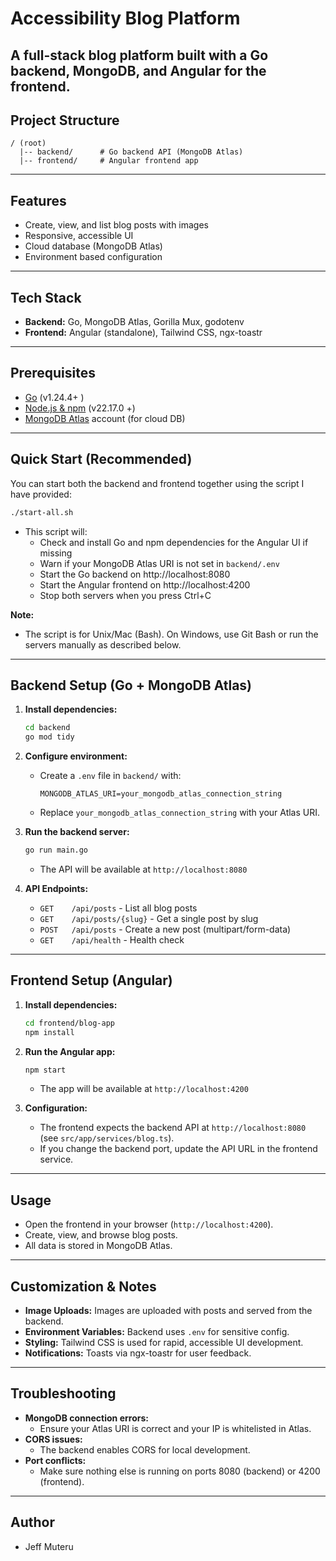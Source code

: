 # Accessibility Blog Platform

A full-stack blog platform built with a Go backend, MongoDB, and Angular for the frontend. 
---

## Project Structure

```
/ (root)
  |-- backend/      # Go backend API (MongoDB Atlas)
  |-- frontend/     # Angular frontend app
```

---

## Features
- Create, view, and list blog posts with images
- Responsive, accessible UI 
- Cloud database (MongoDB Atlas)
- Environment based configuration

---

## Tech Stack
- **Backend:** Go, MongoDB Atlas, Gorilla Mux, godotenv
- **Frontend:** Angular (standalone), Tailwind CSS, ngx-toastr

---

## Prerequisites
- [Go](https://go.dev/) (v1.24.4+ )
- [Node.js & npm](https://nodejs.org/) (v22.17.0 +)
- [MongoDB Atlas](https://www.mongodb.com/atlas) account (for cloud DB)

---

## Quick Start (Recommended)

You can start both the backend and frontend together using the script I have provided:

```sh
./start-all.sh
```

- This script will:
  - Check and install Go and npm dependencies for the Angular UI if missing
  - Warn if your MongoDB Atlas URI is not set in `backend/.env`
  - Start the Go backend on http://localhost:8080
  - Start the Angular frontend on http://localhost:4200
  - Stop both servers when you press Ctrl+C

**Note:**
- The script is for Unix/Mac (Bash). On Windows, use Git Bash or run the servers manually as described below.

---

## Backend Setup (Go + MongoDB Atlas)

1. **Install dependencies:**
   ```sh
   cd backend
   go mod tidy
   ```

2. **Configure environment:**
   - Create a `.env` file in `backend/` with:
     ```env
     MONGODB_ATLAS_URI=your_mongodb_atlas_connection_string
     ```
   - Replace `your_mongodb_atlas_connection_string` with your Atlas URI.

3. **Run the backend server:**
   ```sh
   go run main.go
   ```
   - The API will be available at `http://localhost:8080`

4. **API Endpoints:**
   - `GET    /api/posts`         - List all blog posts
   - `GET    /api/posts/{slug}`  - Get a single post by slug
   - `POST   /api/posts`         - Create a new post (multipart/form-data)
   - `GET    /api/health`        - Health check

---

## Frontend Setup (Angular)

1. **Install dependencies:**
   ```sh
   cd frontend/blog-app
   npm install
   ```

2. **Run the Angular app:**
   ```sh
   npm start
   ```
   - The app will be available at `http://localhost:4200`

3. **Configuration:**
   - The frontend expects the backend API at `http://localhost:8080` (see `src/app/services/blog.ts`).
   - If you change the backend port, update the API URL in the frontend service.

---

## Usage
- Open the frontend in your browser (`http://localhost:4200`).
- Create, view, and browse blog posts.
- All data is stored in MongoDB Atlas.

---

## Customization & Notes
- **Image Uploads:** Images are uploaded with posts and served from the backend.
- **Environment Variables:** Backend uses `.env` for sensitive config.
- **Styling:** Tailwind CSS is used for rapid, accessible UI development.
- **Notifications:** Toasts via ngx-toastr for user feedback.

---

## Troubleshooting
- **MongoDB connection errors:**
  - Ensure your Atlas URI is correct and your IP is whitelisted in Atlas.
- **CORS issues:**
  - The backend enables CORS for local development.
- **Port conflicts:**
  - Make sure nothing else is running on ports 8080 (backend) or 4200 (frontend).

---

## Author
- Jeff Muteru